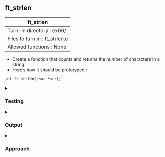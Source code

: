 ## ft_strlen

|               ft_strlen        |
|---------------------------------|
| Turn-in directory : ex06/       |
| Files to turn in : ft_strlen.c |
| Allowed functions : None       |

- Create a function that counts and returns the number of characters in a string.
- Here’s how it should be prototyped :
```
int ft_strlen(char *str);
```

<details>

<summary><h3>Testing</h3></summary>

<pre><code>#include &ltstdio.h&gt
int	main(void)
{
	char	string[4] = "abc";

	printf("%d", ft_strlen(string));
	return (0);
}</pre></code>

See [testing file](main.c)

</details>

<details>
<summary><h3>Output</h3></summary>

<pre><code>3</code></pre>

</details>

<details>
<summary><h3>Approach</h3></summary>

Similar to the previous <a href=../05_ft_putstr>exercise</a>, this <a href=ft_strlen.c>exercise</a> makes use of the fact that strings are null-terminated.

To keep count of the number of characters, we use an integer <code>i</code> initialised at 0. As we loop through each character in the string, we add 1 to <code>i</code>. By the end of the string, we return <code>i</code>. 

The function also offers a different way to loop through the elements of an array i.e., by using an index, rather than direct changing the address pointer. Unlike <a href=../05_ft_putstr>ft_putstr</a>, at the end of <code>ft_strlen</code>, <code>str</code> will continue to point to the first element in the array.

</details>
